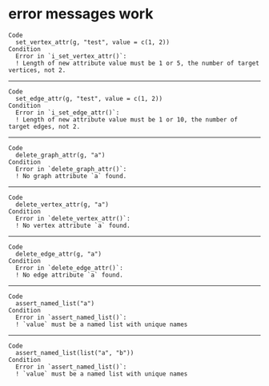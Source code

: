 # error messages work

    Code
      set_vertex_attr(g, "test", value = c(1, 2))
    Condition
      Error in `i_set_vertex_attr()`:
      ! Length of new attribute value must be 1 or 5, the number of target vertices, not 2.

---

    Code
      set_edge_attr(g, "test", value = c(1, 2))
    Condition
      Error in `i_set_edge_attr()`:
      ! Length of new attribute value must be 1 or 10, the number of target edges, not 2.

---

    Code
      delete_graph_attr(g, "a")
    Condition
      Error in `delete_graph_attr()`:
      ! No graph attribute `a` found.

---

    Code
      delete_vertex_attr(g, "a")
    Condition
      Error in `delete_vertex_attr()`:
      ! No vertex attribute `a` found.

---

    Code
      delete_edge_attr(g, "a")
    Condition
      Error in `delete_edge_attr()`:
      ! No edge attribute `a` found.

---

    Code
      assert_named_list("a")
    Condition
      Error in `assert_named_list()`:
      ! `value` must be a named list with unique names

---

    Code
      assert_named_list(list("a", "b"))
    Condition
      Error in `assert_named_list()`:
      ! `value` must be a named list with unique names

